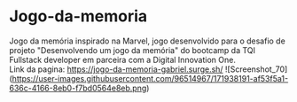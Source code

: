 # Jogo-da-memoria

Jogo da memória inspirado na Marvel, jogo desenvolvido para o desafio de projeto "Desenvolvendo um jogo da memória" do bootcamp da TQI Fullstack developer em parceira com a Digital Innovation One. 
<br/>
Link da pagina: https://jogo-da-memoria-gabriel.surge.sh/
![Screenshot_70]
<br/>
(https://user-images.githubusercontent.com/96514967/171938191-af53f5a1-636c-4166-8eb0-f7bd0564e8eb.png)
